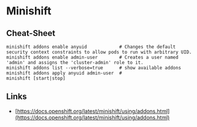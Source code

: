 # Minishift

## Cheat-Sheet

```
minishift addons enable anyuid            # Changes the default security context constraints to allow pods to run with arbitrary UID.
minishift addons enable admin-user        # Creates a user named 'admin' and assigns the 'cluster-admin' role to it.
minishift addons list --verbose=true      # show available addons
minishift addons apply anyuid admin-user  # 
minishift [start|stop]
```

## Links

* [https://docs.openshift.org/latest/minishift/using/addons.html](https://docs.openshift.org/latest/minishift/using/addons.html)



